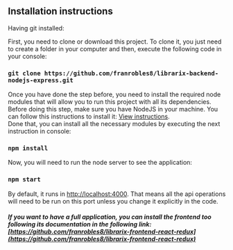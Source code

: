 ## Installation instructions

Having git installed:

First, you need to clone or download this project. To clone it, you just need to create a folder in your computer and then, execute the following code in your console:

### `git clone https://github.com/franrobles8/librarix-backend-nodejs-express.git`

Once you have done the step before, you need to install the required node modules that will allow you to run this project with all its dependencies. Before doing this step, make sure you have NodeJS in your machine. You can follow this instructions to install it: [View instructions](https://nodejs.dev/how-to-install-nodejs).<br>
Done that, you can install all the necessary modules by executing the next instruction in console:

### `npm install`

Now, you will need to run the node server to see the application:

### `npm start`

By default, it runs in [http://localhost:4000](http://localhost:4000). That means all the api operations will need to be run on this port unless you change it explicitly in the code.

##### If you want to have a full application, you can install the frontend too following its documentation in the following link: [https://github.com/franrobles8/librarix-frontend-react-redux](https://github.com/franrobles8/librarix-frontend-react-redux)